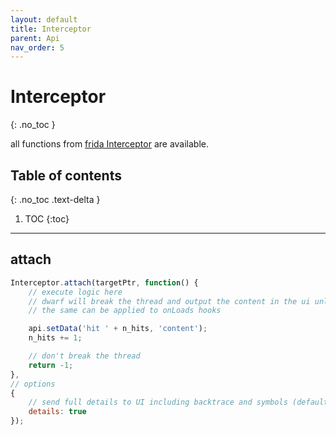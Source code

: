 ```yaml
---
layout: default
title: Interceptor
parent: Api
nav_order: 5
---
```


# Interceptor
{: .no_toc }


all functions from [frida Interceptor](https://www.frida.re/docs/javascript-api#Interceptor) are available.

## Table of contents
{: .no_toc .text-delta }

1. TOC
{:toc}

---

## attach
```javascript
Interceptor.attach(targetPtr, function() {
    // execute logic here
    // dwarf will break the thread and output the content in the ui unless an integer < 0 is returned
    // the same can be applied to onLoads hooks

    api.setData('hit ' + n_hits, 'content');
    n_hits += 1;

    // don't break the thread
    return -1;
}, 
// options
{
    // send full details to UI including backtrace and symbols (default true)
    details: true
});
```
